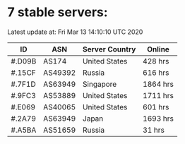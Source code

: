 # 7 stable servers:

Latest update at: Fri Mar 13 14:10:10 UTC 2020

| ID | ASN | Server Country | Online |
| -- | --- | -------------- | ------ |
| #.D09B | AS174 | United States | 428 hrs |
| #.15CF | AS49392 | Russia | 616 hrs |
| #.7F1D | AS63949 | Singapore | 1864 hrs |
| #.9FC3 | AS53889 | United States | 1711 hrs |
| #.E069 | AS40065 | United States | 601 hrs |
| #.2A79 | AS63949 | Japan | 1693 hrs |
| #.A5BA | AS51659 | Russia | 31 hrs |

